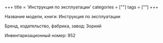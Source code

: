 +++
title = 'Инструкция по эксплуатации'
categories = [""]
tags = [""]
+++

Название модели, книги: Инструкция по эксплуатации

Бренд, издательство, фабрика, завод: Зоркий

Инвентаризационный номер: 952

